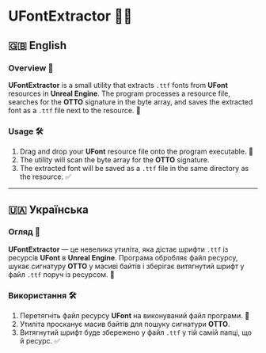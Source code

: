 # UFontExtractor 🎨✨

## 🇬🇧 English

### Overview 📝
**UFontExtractor** is a small utility that extracts `.ttf` fonts from **UFont** resources in **Unreal Engine**. The program processes a resource file, searches for the **OTTO** signature in the byte array, and saves the extracted font as a `.ttf` file next to the resource. 🚀

### Usage 🛠️
1. Drag and drop your **UFont** resource file onto the program executable. 📂
2. The utility will scan the byte array for the **OTTO** signature.
3. The extracted font will be saved as a `.ttf` file in the same directory as the resource. ✅

---

## 🇺🇦 Українська

### Огляд 📝
**UFontExtractor** — це невелика утиліта, яка дістає шрифти `.ttf` із ресурсів **UFont** в **Unreal Engine**. Програма обробляє файл ресурсу, шукає сигнатуру **OTTO** у масиві байтів і зберігає витягнутий шрифт у файл `.ttf` поруч із ресурсом. 🚀

### Використання 🛠️
1. Перетягніть файл ресурсу **UFont** на виконуваний файл програми. 📂
2. Утиліта просканує масив байтів для пошуку сигнатури **OTTO**.
3. Витягнутий шрифт буде збережено у файл `.ttf` у тій самій папці, що й ресурс. ✅